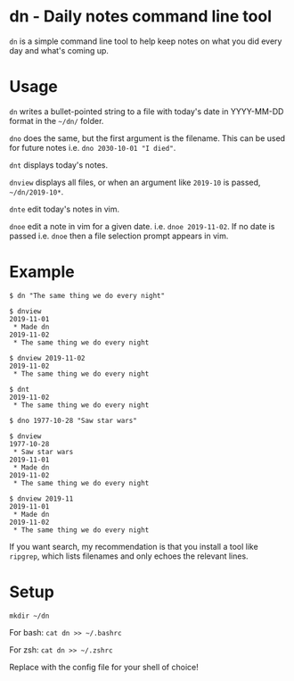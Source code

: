 # dn - Daily notes command line tool

`dn` is a simple command line tool to help keep notes on what you did every day and what's coming up.

# Usage

`dn` writes a bullet-pointed string to a file with today's date in YYYY-MM-DD format in the `~/dn/` folder.

`dno` does the same, but the first argument is the filename.  This can be used for future notes i.e. `dno 2030-10-01 "I died"`.

`dnt` displays today's notes.

`dnview` displays all files, or when an argument like `2019-10` is passed, `~/dn/2019-10*`.

`dnte` edit today's notes in vim.

`dnoe` edit a note in vim for a given date. i.e. `dnoe 2019-11-02`. If no date is passed i.e. `dnoe` then a file selection prompt appears in vim.

# Example

```
$ dn "The same thing we do every night"

$ dnview
2019-11-01
 * Made dn
2019-11-02
 * The same thing we do every night

$ dnview 2019-11-02
2019-11-02
 * The same thing we do every night

$ dnt
2019-11-02
 * The same thing we do every night

$ dno 1977-10-28 "Saw star wars"

$ dnview
1977-10-28
 * Saw star wars
2019-11-01
 * Made dn
2019-11-02
 * The same thing we do every night

$ dnview 2019-11
2019-11-01
 * Made dn
2019-11-02
 * The same thing we do every night
```

If you want search, my recommendation is that you install a tool like `ripgrep`, which lists filenames and only echoes the relevant lines.

# Setup

`mkdir ~/dn`

For bash: `cat dn >> ~/.bashrc`

For zsh: `cat dn >> ~/.zshrc`

Replace with the config file for your shell of choice!
